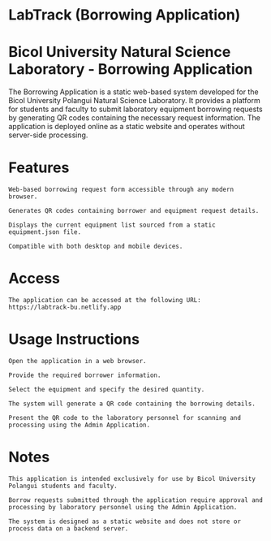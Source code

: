 # LabTrack (Borrowing Application)

# Bicol University Natural Science Laboratory - Borrowing Application
The Borrowing Application is a static web-based system developed for the Bicol University Polangui Natural Science Laboratory. It provides a platform for students and faculty to submit laboratory equipment borrowing requests by generating QR codes containing the necessary request information. The application is deployed online as a static website and operates without server-side processing.

# Features
    Web-based borrowing request form accessible through any modern browser.

    Generates QR codes containing borrower and equipment request details.

    Displays the current equipment list sourced from a static equipment.json file.

    Compatible with both desktop and mobile devices.

# Access
    The application can be accessed at the following URL:
    https://labtrack-bu.netlify.app

# Usage Instructions
    Open the application in a web browser.

    Provide the required borrower information.

    Select the equipment and specify the desired quantity.

    The system will generate a QR code containing the borrowing details.

    Present the QR code to the laboratory personnel for scanning and processing using the Admin Application.

# Notes
    This application is intended exclusively for use by Bicol University Polangui students and faculty.

    Borrow requests submitted through the application require approval and processing by laboratory personnel using the Admin Application.

    The system is designed as a static website and does not store or process data on a backend server.
